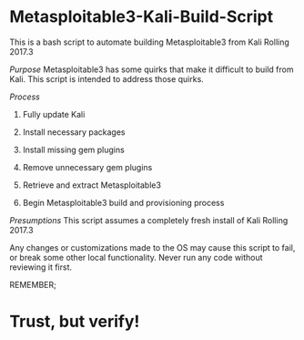 # Metasploitable3-Kali-Build-Script

This is a bash script to automate building Metasploitable3 from Kali Rolling 2017.3


*Purpose*
Metasploitable3 has some quirks that make it difficult to build from Kali.  This
script is intended to address those quirks.


*Process*
1)  Fully update Kali

2)  Install necessary packages

3)  Install missing gem plugins

4)  Remove unnecessary gem plugins

5)  Retrieve and extract Metasploitable3

6)  Begin Metasploitable3 build and provisioning process


*Presumptions*
This script assumes a completely fresh install of Kali Rolling 2017.3

Any changes or customizations made to the OS may cause this script to
fail, or break some other local functionality.  Never run any code
without reviewing it first.

REMEMBER;
# Trust, but verify!
